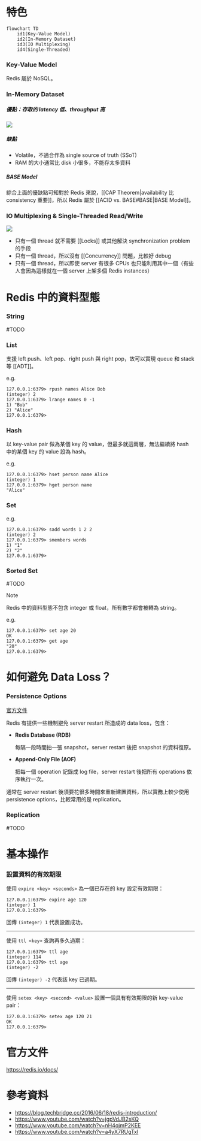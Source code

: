 # 特色

```mermaid
flowchart TD
    id1(Key-Value Model)
    id2(In-Memory Dataset)
    id3(IO Multiplexing)
    id4(Single-Threaded)
```

### Key-Value Model

Redis 屬於 NoSQL。

### In-Memory Dataset

##### 優點：存取的 latency 低、throughput 高

![](<https://raw.githubusercontent.com/Jamison-Chen/KM-software/master/img/computer-memory-hierarchy-and-price.png>)

##### 缺點

- Volatile，不適合作為 single source of truth (SSoT)
- RAM 的大小通常比 disk 小很多，不能存太多資料

##### BASE Model

綜合上面的優缺點可知對於 Redis 來說，[[CAP Theorem|availability 比 consistency 重要]]，所以 Redis 屬於 [[ACID vs. BASE#BASE|BASE Model]]。

### IO Multiplexing & Single-Threaded Read/Write

![](<https://raw.githubusercontent.com/Jamison-Chen/KM-software/master/img/redis-io-multiplexing-single-threaded.png>)

- 只有一個 thread 就不需要 [[Locks]] 或其他解決 synchronization problem 的手段
- 只有一個 thread，所以沒有 [[Concurrency]] 問題，比較好 debug
- 只有一個 thread，所以即使 server 有很多 CPUs 也只能利用其中一個（有些人會因為這樣就在一個 server 上架多個 Redis instances）
# Redis 中的資料型態

### String

#TODO 

### List

支援 left push、left pop、right push 與 right pop，故可以實現 queue 和 stack 等 [[ADT]]。

e.g.

```plaintext
127.0.0.1:6379> rpush names Alice Bob
(integer) 2
127.0.0.1:6379> lrange names 0 -1
1) "Bob"
2) "Alice"
127.0.0.1:6379>
```

### Hash

以 key-value pair 做為某個 key 的 value，但最多就這兩層，無法繼續將 hash 中的某個 key 的 value 設為 hash。

e.g.

```plaintext
127.0.0.1:6379> hset person name Alice
(integer) 1
127.0.0.1:6379> hget person name
"Alice"
```

### Set

e.g.

```plaintext
127.0.0.1:6379> sadd words 1 2 2
(integer) 2
127.0.0.1:6379> smembers words
1) "1"
2) "2"
127.0.0.1:6379>
```

### Sorted Set

#TODO 

>[!Note]
>Redis 中的資料型態不包含 integer 或 float，所有數字都會被轉為 string。
>
>e.g.
>
>```plaintext
>127.0.0.1:6379> set age 20
>OK
>127.0.0.1:6379> get age
>"20"
>127.0.0.1:6379>
>```

# 如何避免 Data Loss？

### Persistence Options

[官方文件](https://redis.io/docs/management/persistence/)

Redis 有提供一些機制避免 server restart 所造成的 data loss，包含：

- **Redis Database (RDB)**

    每隔一段時間拍一張 snapshot，server restart 後把 snapshot 的資料復原。

- **Append-Only File (AOF)**

    把每一個 operation 記錄成 log file，server restart 後把所有 operations 依序執行一次。

通常在 server restart 後須要花很多時間來重新建置資料，所以實務上較少使用 persistence options，比較常用的是 replication。
### Replication

#TODO 

# 基本操作

### 設置資料的有效期限

使用 `expire <key> <seconds>` 為一個已存在的 key 設定有效期限：

```plaintext
127.0.0.1:6379> expire age 120
(integer) 1
127.0.0.1:6379>
```

回傳 `(integer) 1` 代表設置成功。

---

使用 `ttl <key>` 查詢再多久過期：

```plaintext
127.0.0.1:6379> ttl age
(integer) 114
127.0.0.1:6379> ttl age
(integer) -2
```

回傳 `(integer) -2` 代表該 key 已過期。

---

使用 `setex <key> <second> <value>` 設置一個具有有效期限的新 key-value pair：

```plaintext
127.0.0.1:6379> setex age 120 21
OK
127.0.0.1:6379>
```

# 官方文件

<https://redis.io/docs/>

# 參考資料

- <https://blog.techbridge.cc/2016/06/18/redis-introduction/>
- <https://www.youtube.com/watch?v=jgpVdJB2sKQ>
- <https://www.youtube.com/watch?v=nH4qjmP2KEE>
- <https://www.youtube.com/watch?v=a4yX7RUgTxI>

